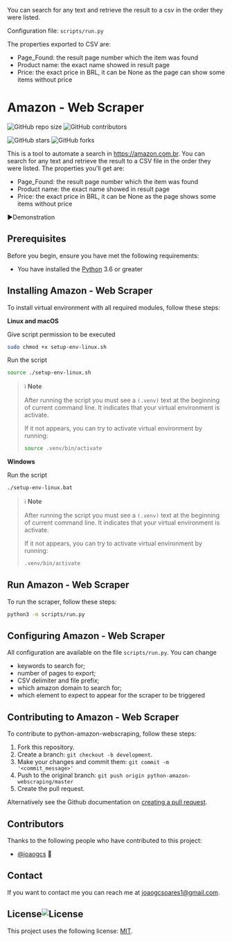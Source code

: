 You can search for any text and retrieve the result to a csv in the order they were listed.

Configuration file: `scripts/run.py`

The properties exported to CSV are:
* Page_Found: the result page number which the item was found
* Product name: the exact name showed in result page
* Price: the exact price in BRL, it can be None as the page can show some items without price

# Amazon - Web Scraper

![GitHub repo size](https://img.shields.io/github/repo-size/joaogcs/python-amazon-webscraping)
![GitHub contributors](https://img.shields.io/github/contributors/joaogcs/python-amazon-webscraping)

![GitHub stars](https://img.shields.io/github/stars/joaogcs/python-amazon-webscraping)
![GitHub forks](https://img.shields.io/github/forks/joaogcs/python-amazon-webscraping)

This is a tool to automate a search in https://amazon.com.br. You can search for any text and retrieve the result to a CSV file in the order they were listed.
The properties you'll get are:

* Page_Found: the result page number which the item was found
* Product name: the exact name showed in result page
* Price: the exact price in BRL, it can be None as the page shows some items without price

:arrow_forward: ​Demonstration

## Prerequisites

Before you begin, ensure you have met the following requirements:

* You have installed the [Python](https://www.python.org/downloads/) 3.6 or greater

## Installing Amazon - Web Scraper

To install virtual environment with all required modules, follow these steps:

**Linux and macOS**

Give script permission to be executed

```bash
sudo chmod +x setup-env-linux.sh
```

Run the script

```bash
source ./setup-env-linux.sh
```

> :information_source: **Note**
>
> After running the script you must see a `(.venv)` text at the beginning of current command line. It indicates that your virtual environment is activate.
>
> If it not appears, you can try to activate virtual environment by running:
>
> ```bash
> source .venv/bin/activate
> ```

**Windows**

Run the script

```bash
./setup-env-linux.bat
```

> :information_source: **Note**
>
> After running the script you must see a `(.venv)` text at the beginning of current command line. It indicates that your virtual environment is activate.
>
> If it not appears, you can try to activate virtual environment by running:
>
> ```bash
> .venv/bin/activate
> ```

## Run Amazon - Web Scraper

To run the scraper, follow these steps:

```bash
python3 -m scripts/run.py
```

## Configuring Amazon - Web Scraper

All configuration are available on the file `scripts/run.py`. You can change

* keywords to search for;
* number of pages to export;
* CSV delimiter and file prefix;
* which amazon domain to search for;
* which element to expect to appear for the scraper to be triggered

## Contributing to Amazon - Web Scraper

To contribute to python-amazon-webscraping, follow these steps:

1. Fork this repository.
2. Create a branch: `git checkout -b development`.
3. Make your changes and commit them: `git commit -m '<commit_message>'`
4. Push to the original branch: `git push origin python-amazon-webscraping/master`
5. Create the pull request.

Alternatively see the Github documentation on [creating a pull request](https://help.github.com/en/github/collaborating-with-issues-and-pull-requests/creating-a-pull-request).

## Contributors

Thanks to the following people who have contributed to this project:

* [@joaogcs](https://github.com/joaogcs) 📖

## Contact

If you want to contact me you can reach me at <joaogcsoares1@gmail.com>.

## License![License](https://img.shields.io/github/license/joaogcs/python-amazon-webscraping)

This project uses the following license: [MIT](https://opensource.org/licenses/MIT).
